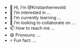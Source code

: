 - 👋 Hi, I’m @Kristianherrevold
- 👀 I’m interested in ...
- 🌱 I’m currently learning ...
- 💞️ I’m looking to collaborate on ...
- 📫 How to reach me ...
- 😄 Pronouns: ...
- ⚡ Fun fact: ...

<!---
Kristianherrevold/Kristianherrevold is a ✨ special ✨ repository because its `README.md` (this file) appears on your GitHub profile.
You can click the Preview link to take a look at your changes.
--->
